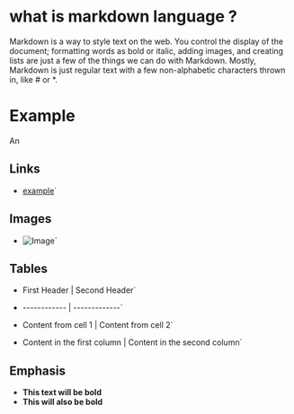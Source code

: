 # what is markdown language ?

Markdown is a way to style text on the web. You control the display of the document; formatting words as bold or italic, adding images, and creating lists are just a few of the things we can do with Markdown. Mostly, Markdown is just 
regular text with a few non-alphabetic characters thrown in, like # or *.


# Example 

An
## Links  
+ [example](http://example.com)`

## Images  
+ ![Image](Icon-pictures.png "icon")`

## Tables 

+ First Header | Second Header`

+ ------------ | -------------`

+  Content from cell 1 | Content from cell 2`

+ Content in the first column | Content in the second column`


## Emphasis

+ **This text will be bold**
+ __This will also be bold__



